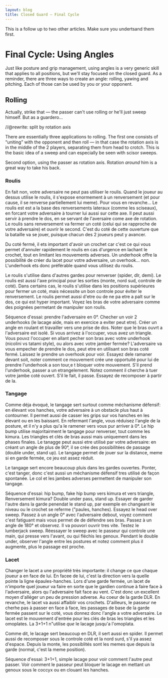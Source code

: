 ```yaml
---
layout: blog
title: Closed Guard — Final Cycle
---
```

This is a follow up to two other articles. Make sure you undertsand them first.

# Final Cycle: Using Angles

Just like posture and grip management, using angles is a very generic skill that applies to all positions, but we'll stay focused on the closed guard. As a reminder, there are three ways to create an angle: rolling, yawing and pitching. Each of those can be used by you or your opponent.

## Rolling

Actually, strike that — the passer can't use rolling or he'll just sweep himself. But as a guardero…

//@rewrite: split by rotation axis

There are essentially three applications to rolling. The first one consists of “uniting” with the opponent and then roll — in that case the rotation axis is in the middle of the 2 players, separating them from head to crotch. This is the basic idea of a sweep and can especially be seen with scisor sweeps.

Second option, using the passer as rotation axis. Rotation *around* him is a great way to take his back.


### Roulis
En fait non, votre adversaire ne peut pas utiliser le roulis. Quand le joueur au dessus utilise le roulis, il s'expose enormement à un renversement (et pour cause, il se renverse partiellement lui meme). Pour vous en revanche… Le roulis est est a la base des renversements lateraux (comme les sciseaux), en forcant votre adversaire à tourner lui aussi sur cette axe. Il peut aussi servir à prendre le dos, en se servant de l'aversaire come axe de rotation. Le roulis sans renversement va fermer un coté (celui qui se rapproche de votre adversaire) et ouvrir le second. C'est du coté de cette ouverture que la bataille va se jouer, puisque chacun des 2 joueurs peut y avancer.

Du coté fermé, il ets important d'avoir un crochet car c'est ce qui vous permet d'annuler rapidement le roulis en cas d'urgence en lachant le crochet, tout en limitant les mouvements adverses. Un underhook offre la possibilité de créer du lacet pour votre adversaire, un overhook… non. L'underhook ets donc préférable quand vous utilisez du roulis.

Le roulis s'utilise dans d'autres gardes pour renverser (spider, dlr, demi). Le roulis est aussi l'axe principal pour les sorties (monte, nord sud, controle de coté). Dans certains cas, le roulis s'utilise dans les positions supérieures pour fermer un coté, mais nécessite un bon controle pour éviter le renversement. Le roulis permet aussi d'etre ou de ne pa etre a palt sur le dos, ce qui est hyper important. Voyez les bras de votre adversaire comme des poignées permetant de manipuler son roulis.

Séquence d'essai: prendre l'adversaire en 0°. Checher un voir 2 underhooks (le lacage aide, mais en exercice a eviter peut etre). Créer un angle en roulant et travailler vers une prise de dos. Noter que le bras ouvrt a l'adversaire est isolé. Si vous arrivez à l'occuper, vous avez un triangle. Vous pouvz l'occuper en allant pecher son bras avec votre underhook (nicolini vs tatami style), ou alors avec votre jamber fermée? L'adversaire va vous empecher de prendre le dos, peut etre en utilisant son bras coté fermé. Laissez le prendre un overhook pour voir. Essayez dele ramaner devant soit, noter comment ce mouvement crée une opportuité pour lui de prendre l'underhook a son tour,e t bloquer votre mouvement. S'il prend l'underhook, passer a un etrangelement. Notez comment il cherche à tuer votre jambe coté ouvert. S'il le fait, il passe. Essayez de recomposer à partir de la.

### Tangage
Comme déja évoqué, le tangage sert surtout comme méchanisme défensif: en élevant vos hanches, votre adversaire à un obstacle plus haut à contourner. Il permet aussi de casser les grips sur vos hanches en les élevant ou en les baissant. En refermant l'angle, vous réduisez l'angle de la posture, et il n'y a plus qu'a le ramener vers vous pur arriver à 0°. Le hip bump utilise majoritairment le tangage pour renverser, tout comme les kimura. Les triangles et clés de bras aussi mais uniquement dans les phases finales. Le tanagge peut aussi etre utilisé par votre adversaire: en créant un angle de plus de 90°, il se crée des possibilitées de passage (double under, stand up). Le tangage permet de jouer sur la distance, meme si en garde fermée, ce jeu est assez réduit.

Le tangage sert encore beaucoup pluis dans les gardes ouvertes. Ponter, c'est tanger, donc c'est aussi un méchanisme défensif tres utilisé de façon spontanée. Le col et les jambes adverses permettent de manipuler son tangage.

Séquence d'essai: hip bump, fake hip bump vers kimura et vers triangle, Renversement kimura? Double under pass, stand up. Essayer de garder l'autre dans la garde penendat le stand up, par exemple en changeant le niveau ou le crochet se referme ("paules, hanches). Essayez le head over sweep. Passez à un angle 0° avec l'adversaire debout, voyez comment c'est fatiguant mais vous permet de de défendre ses bras. Passez à un angle de 180° et observez. Il va pouvori ouvrir tres vite. Testez le lumberjack sweep. Réessayer le sweep avec le passeur qui controle une main, qui presse vers l'avant, ou qui fléchis les genoux. Pendant le double under, observer l'angle entre les postures et notez comment plus il augmente, plus le passage est proche.

### Lacet
Changer le lacet a une propriété très importante: il change ce que chaque joueur a en face de lui. En facee de lui, c'est la direction vers la quelle pointe la ligne épaules-hanches. Lors d'une garde fermée, un lacet de n'importe quel joueur va faire en sorte que le gardien continue à faire face à l'adversaire, alors qu l'adversaire fait face au vent. C'est donc un excellent moyen d'alléger un peu de pression adverse. Au coeur de la garde DLR. En revanche, le lacet va aussi affaiblir vos crochets. D'ailleurs, le passeur ne cherhe pas à passer en face à face, les passages de base de la garde fermée passent sur le coté, vous donnez donc l'angle a votre adversaire. Le lacet est le mouvement d'entrée pour les clés de bras les triangles et les omoplates. La 3+1+1 n"utilise *que* le lacage jusqu'a l'omoplata.

Comme dit, le lacage sert beaucoup en DLR, il sert aussi en spider. Il permet aussi de recomposer sous le controle coté et la nord surd, s'il ya assez d'espace. Depuis la monte, les possiblités sont les memes que depuis la garde (normal, c'est la meme position).

Séquence d'essai: 3+1+1, simple lacage pour voir comment l'autre peut passer. Voir comment le passeur peut bloquer le lacage en mettant un genoux sous le coccyx ou en clouant les hanches.